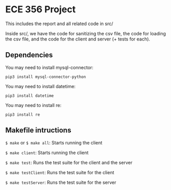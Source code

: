 # ECE 356 Project

This includes the report and all related code in src/

Inside src/, we have the code for sanitizing the csv file, the code for loading the csv file, and the code for the client and server (+ tests for each).

## Dependencies

You may need to install mysql-connector:

`pip3 install mysql-connector-python`

You may need to install datetime:

`pip3 install datetime`

You may need to install re:

`pip3 install re`

## Makefile intructions

`$ make` or `$ make all`: Starts running the client

`$ make client`: Starts running the client

`$ make test`: Runs the test suite for the client and the server

`$ make testClient`: Runs the test suite for the client

`$ make testServer`: Runs the test suite for the server
